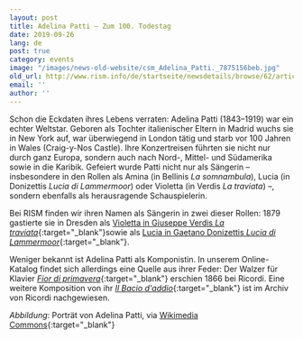 ```yaml
---
layout: post
title: Adelina Patti – Zum 100. Todestag
date: 2019-09-26
lang: de
post: true
category: events
image: "/images/news-old-website/csm_Adelina_Patti._7875156beb.jpg"
old_url: http://www.rism.info/de/startseite/newsdetails/browse/62/article/64/the-100th-anniversary-of-adelina-pattis-death.html
email: ''
author: ''
---
```


Schon die Eckdaten ihres Lebens verraten: Adelina Patti (1843–1919) war ein echter Weltstar. Geboren als Tochter italienischer Eltern in Madrid wuchs sie in New York auf, war überwiegend in London tätig und starb vor 100 Jahren in Wales (Craig-y-Nos Castle). Ihre Konzertreisen führten sie nicht nur durch ganz Europa, sondern auch nach Nord-, Mittel- und Südamerika sowie in die Karibik. Gefeiert wurde Patti nicht nur als Sängerin – insbesondere in den Rollen als Amina (in Bellinis _La somnambula_), Lucia (in Donizettis _Lucia di Lammermoor_) oder Violetta (in Verdis _La traviata_) –, sondern ebenfalls als herausragende Schauspielerin.

Bei RISM finden wir ihren Namen als Sängerin in zwei dieser Rollen: 1879 gastierte sie in Dresden als [Violetta in Giuseppe Verdis _La traviata_](https://opac.rism.info/search?id=270000996&View=rism){:target="_blank"}sowie als [Lucia in Gaetano Donizettis _Lucia di Lammermoor_](https://opac.rism.info/search?id=270001056&View=rism){:target="_blank"}.

Weniger bekannt ist Adelina Patti als Komponistin. In unserem Online-Katalog findet sich allerdings eine Quelle aus ihrer Feder: Der Walzer für Klavier [_Fior di primavera_](https://opac.rism.info/search?id=852036536&View=rism){:target="_blank"} erschien 1866 bei Ricordi. Eine weitere Komposition von ihr [_Il Bacio d'addio_](https://www.digitalarchivioricordi.com/en/catalogo/40461){:target="_blank"} ist im Archiv von Ricordi nachgewiesen.

_Abbildung_: Porträt von Adelina Patti, via [Wikimedia Commons](https://commons.wikimedia.org/wiki/File:Adelina_Patti..jpg){:target="_blank"}


